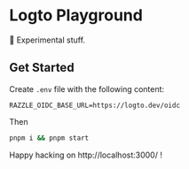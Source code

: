 # Logto Playground

🧪 Experimental stuff.

## Get Started

Create `.env` file with the following content:

```env
RAZZLE_OIDC_BASE_URL=https://logto.dev/oidc
```

Then

```bash
pnpm i && pnpm start
```

Happy hacking on http://localhost:3000/ !
